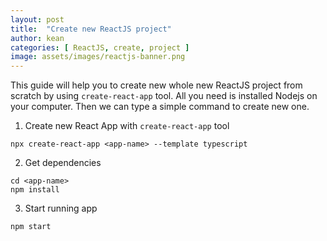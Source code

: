 ```yaml
---
layout: post
title:  "Create new ReactJS project"
author: kean
categories: [ ReactJS, create, project ]
image: assets/images/reactjs-banner.png
---
```

This guide will help you to create new whole new ReactJS project from scratch by using `create-react-app` tool. All you need is installed Nodejs on your computer. Then we can type a simple command to create new one.

1. Create new React App with `create-react-app` tool
```shell
npx create-react-app <app-name> --template typescript
```

2. Get dependencies
```shell
cd <app-name>
npm install
```

3. Start running app
```shell
npm start
```